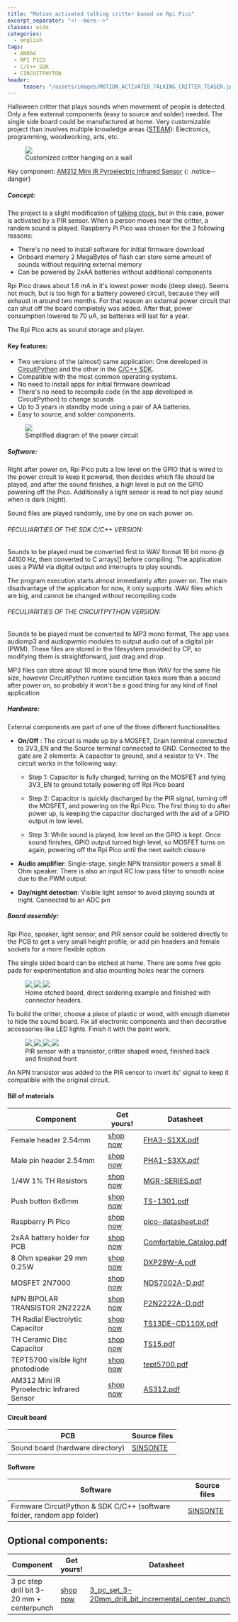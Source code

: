 ```yaml
---
title: "Motion activated talking critter based on Rpi Pico"
excerpt_separator: "<!--more-->"
classes: wide
categories:
  - english
tags:
  - AN004
  - RPI PICO  
  - C/C++ SDK
  - CIRCUITPHYTON
header:
     teaser: "/assets/images/MOTION_ACTIVATED_TALKING_CRITTER_TEASER.jpg"
---
```

Halloween critter that plays sounds when movement of people is detected. Only a few external components (easy to source and solder) needed. The single side board could be manufactured at home. Very customizable project than involves multiple knowledge areas ([STEAM](https://en.wikipedia.org/wiki/STEAM_fields)): Electronics, programming, woodworking, arts, etc.

<figure>
	<a href="/assets/images/MOTION_ACTIVATED_TALKING_CRITTER.jpg"> <img src="/assets/images/MOTION_ACTIVATED_TALKING_CRITTER_MEDIUM.jpg"> </a>
	<figcaption>Customized critter hanging on a wall</figcaption>
</figure>

Key component: [AM312 Mini IR Pyroelectric Infrared Sensor](https://s.click.aliexpress.com/e/_9wbM0t)
{: .notice--danger}


##### Concept:

The project is a slight modification of [talking clock](https://galopago.github.io/english/halloween-talking-clock-based-on-rpi-pico/), but in this case, power is activated by a PIR sensor. When a person moves near the critter, a random sound is played. Raspberry Pi Pico was chosen for the 3 following reasons: 

* There's no need to install software for initial firmware download
* Onboard memory 2 MegaBytes of flash can store some amount of sounds without requiring external memory
* Can be powered by 2xAA batteries without additional components

Rpi Pico draws about 1.6 mA in it's lowest power mode (deep sleep). Seems not much, but is too high for a battery powered circuit, because they will exhaust in around two months. For that reason an external power circuit that can shut off the board completely was added. After that, power consumption lowered to 70 uA, so batteries will last for a year.

The Rpi Pico acts as sound storage and player. 

#### Key features:

* Two versions of the (almost) same application: One developed in [CircuitPython](https://www.adafruit.com/circuitpython) and the other in the [C/C++ SDK](https://github.com/raspberrypi/pico-sdk).
* Compatible with the most common operating systems.
* No need to install apps for initial firmware download
* There's no need to recompile code (in the app developed in CircuitPython) to change sounds
* Up to 3 years in standby mode using a pair of AA batteries.
* Easy to source, and solder components.

<figure>
	<a href="/assets/images/rpi_pico_sound_motion.png"> <img src="/assets/images/rpi_pico_sound_motion.png"> </a>
	<figcaption>Simplified diagram of the power circuit</figcaption>
</figure>

##### Software:

Right after power on, Rpi Pico puts a low level on the GPIO that is wired to the power circuit to keep it powered, then decides which file should be played, and after the sound finishes, a high level is put on the GPIO powering off the Pico. Additionally a light sensor is read to not play sound when is dark (night).

Sound files are played randomly, one by one on each power on. 

###### PECULIARITIES OF THE SDK C/C++ VERSION:

Sounds to be played must be converted first to WAV format 16 bit mono @ 44100 Hz, then converted to C arrays[] before compiling. The application uses a PWM via digital output and interrupts to play sounds.

The program execution starts almost immediately after power on. The main disadvantage of the application for now, it only supports .WAV files which are big, and cannot be changed without recompiling code

###### PECULIARITIES OF THE CIRCUITPYTHON VERSION:

Sounds to be played must be converted to MP3 mono format, The app uses audiomp3 and audiopwmio modules to output audio out of a digital pin (PWM). These files are stored in the filesystem provided by CP, so modifying them is straightforward, just drag and drop.

MP3 files can store about 10 more sound time than WAV for the same file size, however CircuitPython runtime execution takes more than a second after power on, so probably it won't be a good thing for any kind of final application

##### Hardware:
External components are part of one of the three different functionalities:

* __On/Off__ : The circuit is made up by a MOSFET, Drain terminal connected to 3V3_EN and the Source terminal connected to GND. Connected to the gate are 2 elements: A capacitor to ground, and a resistor to V+. The circuit works in the following way:

  * Step 1: Capacitor is fully charged, turning on the MOSFET and tying 3V3_EN to ground totally powering off Rpi Pico board

  * Step 2: Capacitor is quickly discharged by the PIR signal, turning off the MOSFET, and powering on the Rpi Pico. The first thing to do after power up, is keeping the capacitor discharged with the aid of a GPIO output in low level.
  
  * Step 3: While sound is played, low level on the GPIO is kept. Once sound finishes, GPIO output turned high level, so MOSFET turns on again, powering off the Rpi Pico until the next switch closure

* __Audio amplifier__: Single-stage, single NPN transistor powers a small 8 Ohm speaker. There is also an input RC low pass filter to smooth noise due to the PWM output.

* __Day/night detection__: Visible light sensor to avoid playing sounds at night. Connected to an ADC pin



##### Board assembly:

Rpi Pico, speaker, light sensor, and PIR sensor could be soldered directly to the PCB to get a very small height profile, or add pin headers and female sockets for a more flexible option.

The single sided board can be etched at home. There are some free gpio pads for experimentation and also mounting holes near the corners
 

<figure class="third">
	<a href="/assets/images/SINSONTE_BOARD_HOMEMADE.jpg"> <img src="/assets/images/SINSONTE_BOARD_HOMEMADE_MEDIUM.jpg"> </a>
	<a href="/assets/images/SINSONTE_BOARD_NOCONNECTOR.jpg"> <img src="/assets/images/SINSONTE_BOARD_NOCONNECTOR_MEDIUM.jpg"> </a>
	<a href="/assets/images/SINSONTE_BOARD_WITHCONNECTORS.jpg"> <img src="/assets/images/SINSONTE_BOARD_WITHCONNECTORS_MEDIUM.jpg"> </a>
	<figcaption>Home etched board, direct soldering example and finished with connector headers.</figcaption>
</figure>

To build the critter, choose a piece of plastic or wood, with enough diameter to hide the sound board. Fix all electronic components and then decorative accessories like LED lights. Finish it with the paint work.

<figure class="third">
	<a href="/assets/images/MOTION_ACTIVATED_TALKING_CRITTER_SENSOR.jpg"> <img src="/assets/images/MOTION_ACTIVATED_TALKING_CRITTER_SENSOR_MEDIUM.jpg"> </a>
	<a href="/assets/images/MOTION_ACTIVATED_TALKING_CRITTER_COMPONENTS.jpg"> <img src="/assets/images/MOTION_ACTIVATED_TALKING_CRITTER_COMPONENTS_MEDIUM.jpg"> </a>
	<a href="/assets/images/MOTION_ACTIVATED_TALKING_CRITTER_BACK.jpg"> <img src="/assets/images/MOTION_ACTIVATED_TALKING_CRITTER_MEDIUM.jpg"> </a>
	<a href="/assets/images/MOTION_ACTIVATED_TALKING_CRITTER_FRONT.jpg"> <img src="/assets/images/MOTION_ACTIVATED_TALKING_CRITTER_FRONT_MEDIUM.jpg"> </a>
	<figcaption>PIR sensor with a transistor, critter shaped wood, finished back and finished front</figcaption>
</figure>

An NPN transistor was added to the PIR sensor to invert its' signal to keep it compatible with the original circuit.


#### Bill of materials

| Component         | Get yours! | Datasheet                                          |
| -------- | ------ | ------------------------------------------------------------ |
| Female header 2.54mm | [shop now](https://s.click.aliexpress.com/e/_eNNciZ) | [FHA3-S1XX.pdf](/assets/pdf/FHA3-S1XX.pdf) |
| Male pin header 2.54mm | [shop now](https://s.click.aliexpress.com/e/_eMCUJv) | [PHA1-S3XX.pdf](/assets/pdf/PHA1-S3XX.pdf) |
| 1/4W 1% TH Resistors | [shop now](https://s.click.aliexpress.com/e/_eMCbH1) | [MGR-SERIES.pdf](/assets/pdf/MGR-SERIES.pdf) |
| Push button 6x6mm | [shop now](https://s.click.aliexpress.com/e/_eKd4YV) | [TS-1301.pdf](/assets/pdf/TS-1301.pdf) |
| Raspberry Pi Pico | [shop now](https://s.click.aliexpress.com/e/_AXStdl) | [pico-datasheet.pdf](/assets/pdf/pico-datasheet.pdf) |
| 2xAA battery holder for PCB | [shop now](https://s.click.aliexpress.com/e/_AoI96B) | [Comfortable_Catalog.pdf](/assets/pdf/Comfortable_Catalog.pdf) |
| 8 Ohm speaker 29 mm 0.25W | [shop now](https://s.click.aliexpress.com/e/_ATihaX) | [DXP29W-A.pdf](/assets/pdf/DXP29W-A.pdf) |
| MOSFET 2N7000 | [shop now](https://s.click.aliexpress.com/e/_9j8Bgx) | [NDS7002A-D.pdf](/assets/pdf/NDS7002A-D.pdf) |
| NPN BIPOLAR TRANSISTOR 2N2222A | [shop now](https://s.click.aliexpress.com/e/_ANvtiX) | [P2N2222A-D.pdf](/assets/pdf/P2N2222A-D.pdf) |
| TH Radial Electrolytic Capacitor | [shop now](https://s.click.aliexpress.com/e/_9gn4vh) | [TS13DE-CD110X.pdf](/assets/pdf/TS13DE-CD110X.pdf) |
| TH Ceramic Disc Capacitor | [shop now](https://s.click.aliexpress.com/e/_Apm6Pd) | [TS15.pdf](/assets/pdf/TS15.pdf) |
| TEPT5700 visible light photodiode | [shop now](https://s.click.aliexpress.com/e/_AM6wDK) | [tept5700.pdf](/assets/pdf/tept5700.pdf) |
| AM312 Mini IR Pyroelectric Infrared Sensor | [shop now](https://s.click.aliexpress.com/e/_9wbM0t) | [AS312.pdf](/assets/pdf/AS312.pdf) |


#### Circuit board

| PCB    |  Source files                                        | 
| -------- | ------------------------------------------------------------ |
| Sound board (hardware directory) | [SINSONTE](https://github.com/galopago/SINSONTE)           |



#### Software

| Software    | Source files                                         | 
| -------- | ------------------------------------------------------------ |
| Firmware CircuitPython & SDK C/C++ (software folder, random app folder)   | [SINSONTE](https://github.com/galopago/SINSONTE)           |

 

## Optional components:

| Component         | Get yours! | Datasheet                                          | 
| -------- | ------ | ------------------------------------------------------------ |
| 3 pc step drill bit 3-20 mm + centerpunch  | [shop now](https://s.click.aliexpress.com/e/_AalUrz)     | [3_pc_set_3-20mm_drill_bit_incremental_center_punch.pdf](/assets/pdf/3_pc_set_3-20mm_drill_bit_incremental_center_punch.pdf)           |
